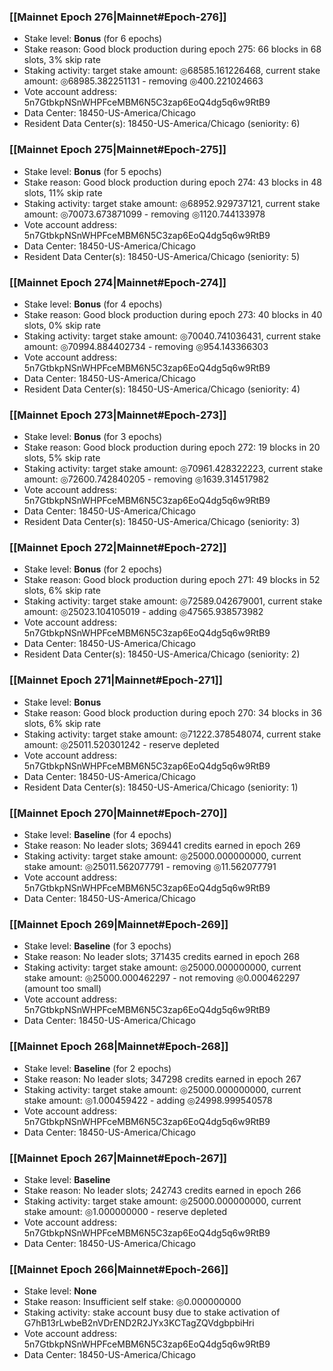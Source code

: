 ### [[Mainnet Epoch 276|Mainnet#Epoch-276]]
* Stake level: **Bonus** (for 6 epochs)
* Stake reason: Good block production during epoch 275: 66 blocks in 68 slots, 3% skip rate
* Staking activity: target stake amount: ◎68585.161226468, current stake amount: ◎68985.382251131 - removing ◎400.221024663
* Vote account address: 5n7GtbkpNSnWHPFceMBM6N5C3zap6EoQ4dg5q6w9RtB9
* Data Center: 18450-US-America/Chicago
* Resident Data Center(s): 18450-US-America/Chicago (seniority: 6)
### [[Mainnet Epoch 275|Mainnet#Epoch-275]]
* Stake level: **Bonus** (for 5 epochs)
* Stake reason: Good block production during epoch 274: 43 blocks in 48 slots, 11% skip rate
* Staking activity: target stake amount: ◎68952.929737121, current stake amount: ◎70073.673871099 - removing ◎1120.744133978
* Vote account address: 5n7GtbkpNSnWHPFceMBM6N5C3zap6EoQ4dg5q6w9RtB9
* Data Center: 18450-US-America/Chicago
* Resident Data Center(s): 18450-US-America/Chicago (seniority: 5)
### [[Mainnet Epoch 274|Mainnet#Epoch-274]]
* Stake level: **Bonus** (for 4 epochs)
* Stake reason: Good block production during epoch 273: 40 blocks in 40 slots, 0% skip rate
* Staking activity: target stake amount: ◎70040.741036431, current stake amount: ◎70994.884402734 - removing ◎954.143366303
* Vote account address: 5n7GtbkpNSnWHPFceMBM6N5C3zap6EoQ4dg5q6w9RtB9
* Data Center: 18450-US-America/Chicago
* Resident Data Center(s): 18450-US-America/Chicago (seniority: 4)
### [[Mainnet Epoch 273|Mainnet#Epoch-273]]
* Stake level: **Bonus** (for 3 epochs)
* Stake reason: Good block production during epoch 272: 19 blocks in 20 slots, 5% skip rate
* Staking activity: target stake amount: ◎70961.428322223, current stake amount: ◎72600.742840205 - removing ◎1639.314517982
* Vote account address: 5n7GtbkpNSnWHPFceMBM6N5C3zap6EoQ4dg5q6w9RtB9
* Data Center: 18450-US-America/Chicago
* Resident Data Center(s): 18450-US-America/Chicago (seniority: 3)
### [[Mainnet Epoch 272|Mainnet#Epoch-272]]
* Stake level: **Bonus** (for 2 epochs)
* Stake reason: Good block production during epoch 271: 49 blocks in 52 slots, 6% skip rate
* Staking activity: target stake amount: ◎72589.042679001, current stake amount: ◎25023.104105019 - adding ◎47565.938573982
* Vote account address: 5n7GtbkpNSnWHPFceMBM6N5C3zap6EoQ4dg5q6w9RtB9
* Data Center: 18450-US-America/Chicago
* Resident Data Center(s): 18450-US-America/Chicago (seniority: 2)
### [[Mainnet Epoch 271|Mainnet#Epoch-271]]
* Stake level: **Bonus**
* Stake reason: Good block production during epoch 270: 34 blocks in 36 slots, 6% skip rate
* Staking activity: target stake amount: ◎71222.378548074, current stake amount: ◎25011.520301242 - reserve depleted
* Vote account address: 5n7GtbkpNSnWHPFceMBM6N5C3zap6EoQ4dg5q6w9RtB9
* Data Center: 18450-US-America/Chicago
* Resident Data Center(s): 18450-US-America/Chicago (seniority: 1)
### [[Mainnet Epoch 270|Mainnet#Epoch-270]]
* Stake level: **Baseline** (for 4 epochs)
* Stake reason: No leader slots; 369441 credits earned in epoch 269
* Staking activity: target stake amount: ◎25000.000000000, current stake amount: ◎25011.562077791 - removing ◎11.562077791
* Vote account address: 5n7GtbkpNSnWHPFceMBM6N5C3zap6EoQ4dg5q6w9RtB9
* Data Center: 18450-US-America/Chicago
### [[Mainnet Epoch 269|Mainnet#Epoch-269]]
* Stake level: **Baseline** (for 3 epochs)
* Stake reason: No leader slots; 371435 credits earned in epoch 268
* Staking activity: target stake amount: ◎25000.000000000, current stake amount: ◎25000.000462297 - not removing ◎0.000462297 (amount too small)
* Vote account address: 5n7GtbkpNSnWHPFceMBM6N5C3zap6EoQ4dg5q6w9RtB9
* Data Center: 18450-US-America/Chicago
### [[Mainnet Epoch 268|Mainnet#Epoch-268]]
* Stake level: **Baseline** (for 2 epochs)
* Stake reason: No leader slots; 347298 credits earned in epoch 267
* Staking activity: target stake amount: ◎25000.000000000, current stake amount: ◎1.000459422 - adding ◎24998.999540578
* Vote account address: 5n7GtbkpNSnWHPFceMBM6N5C3zap6EoQ4dg5q6w9RtB9
* Data Center: 18450-US-America/Chicago
### [[Mainnet Epoch 267|Mainnet#Epoch-267]]
* Stake level: **Baseline**
* Stake reason: No leader slots; 242743 credits earned in epoch 266
* Staking activity: target stake amount: ◎25000.000000000, current stake amount: ◎1.000000000 - reserve depleted
* Vote account address: 5n7GtbkpNSnWHPFceMBM6N5C3zap6EoQ4dg5q6w9RtB9
* Data Center: 18450-US-America/Chicago
### [[Mainnet Epoch 266|Mainnet#Epoch-266]]
* Stake level: **None**
* Stake reason: Insufficient self stake: ◎0.000000000
* Staking activity: stake account busy due to stake activation of G7hB13rLwbeB2nVDrEND2R2JYx3KCTagZQVdgbpbiHri
* Vote account address: 5n7GtbkpNSnWHPFceMBM6N5C3zap6EoQ4dg5q6w9RtB9
* Data Center: 18450-US-America/Chicago